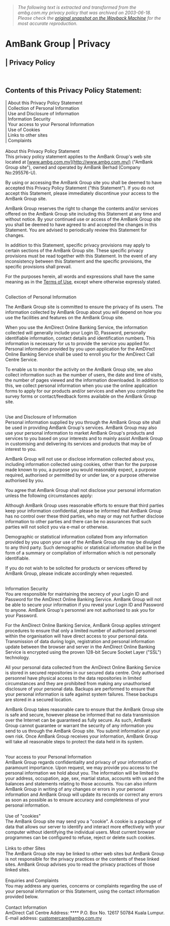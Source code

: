 > *The following text is extracted and transformed from the ambg.com.my privacy policy that was archived on 2003-06-18. Please check the [original snapshot on the Wayback Machine](https://web.archive.org/web/20030618093925id_/http%3A//www.ambg.com.my/privacypolicy.asp) for the most accurate reproduction.*

# AmBank Group | Privacy

| Privacy Policy   
---  
  
   
  
Contents of this Privacy Policy Statement:   
---  
| About this Privacy Policy Statement  
| Collection of Personal Information  
| Use and Disclosure of Information  
| Information Security  
| Your access to your Personal Information  
| Use of Cookies   
| Links to other sites  
| Complaints   
   
About this Privacy Policy Statement  
This privacy policy statement applies to the AmBank Group's web site located at [www.ambg.com.my](http://www.ambg.com.my/) ("AmBank Group site"), owned and operated by AmBank Berhad (Company No:295576-U).

By using or accessing the AmBank Group site you shall be deemed to have accepted this Privacy Policy Statement ("this Statement"). If you do not accept this Statement, please immediately discontinue your access to the AmBank Group site. 

AmBank Group reserves the right to change the contents and/or services offered on the AmBank Group site including this Statement at any time and without notice. By your continued use or access of the AmBank Group site you shall be deemed to have agreed to and accepted the changes in this Statement. You are advised to periodically review this Statement for changes.

In addition to this Statement, specific privacy provisions may apply to certain sections of the AmBank Group site. These specific privacy provisions must be read together with this Statement. In the event of any inconsistency between this Statement and the specific provisions, the specific provisions shall prevail.

For the purposes herein, all words and expressions shall have the same meaning as in the [Terms of Use](https://web.archive.org/web/20030618093925id_/http%3A//www.ambg.com.my/terms.asp), except where otherwise expressly stated.  
  
   
Collection of Personal Information  
  
The AmBank Group site is committed to ensure the privacy of its users. The information collected by AmBank Group about you will depend on how you use the facilities and features on the AmBank Group site. 

When you use the AmDirect Online Banking Service, the information collected will generally include your Login ID, Password, personally identifiable information, contact details and identification numbers. This information is necessary for us to provide the service you applied for. Personal information provided by you upon application for the AmDirect Online Banking Service shall be used to enroll you for the AmDirect Call Centre Service. 

To enable us to monitor the activity on the AmBank Group site, we also collect information such as the number of users, the date and time of visits, the number of pages viewed and the information downloaded. In addition to this, we collect personal information when you use the online application forms to apply for our products and/or services and when you complete the survey forms or contact/feedback forms available on the AmBank Group site.   
  
   
Use and Disclosure of Information  
Personal information supplied by you through the AmBank Group site shall be used in providing AmBank Group's services. AmBank Group may also use your personal information to market AmBank Group's products and services to you based on your interests and to mainly assist AmBank Group in customising and delivering its services and products that may be of interest to you. 

AmBank Group will not use or disclose information collected about you, including information collected using cookies, other than for the purpose made known to you, a purpose you would reasonably expect, a purpose required, authorised or permitted by or under law, or a purpose otherwise authorised by you. 

You agree that AmBank Group shall not disclose your personal information unless the following circumstances apply:   
  
Although AmBank Group uses reasonable efforts to ensure that third parties keep your information confidential, please be informed that AmBank Group has no control over these third parties, who may or may not further disclose information to other parties and there can be no assurances that such parties will not solicit you via e-mail or otherwise. 

Demographic or statistical information collated from any information provided by you upon your use of the AmBank Group site may be divulged to any third party. Such demographic or statistical information shall be in the form of a summary or compilation of information which is not personally identifiable. 

If you do not wish to be solicited for products or services offered by AmBank Group, please indicate accordingly when requested.   
  
   
Information Security  
You are responsible for maintaining the secrecy of your Login ID and Password for the AmDirect Online Banking Service. AmBank Group will not be able to secure your information if you reveal your Login ID and Password to anyone. AmBank Group's personnel are not authorised to ask you for your Password. 

For the AmDirect Online Banking Service, AmBank Group applies stringent procedures to ensure that only a limited number of authorised personnel within the organisation will have direct access to your personal data. Transmission of data during login, registration and personal information update between the browser and server in the AmDirect Online Banking Service is encrypted using the proven 128-bit Secure Socket Layer ("SSL") technology. 

All your personal data collected from the AmDirect Online Banking Service is stored in secured repositories in our secured data centre. Only authorised personnel have physical access to the data repositories in limited circumstances and they are prohibited from making any unauthorised disclosure of your personal data. Backups are performed to ensure that your personal information is safe against system failures. These backups are stored in a secured location. 

AmBank Group takes reasonable care to ensure that the AmBank Group site is safe and secure, however please be informed that no data transmission over the Internet can be guaranteed as fully secure. As such, AmBank Group cannot guarantee or warrant the security of any information you send to us through the AmBank Group site. You submit information at your own risk. Once AmBank Group receives your information, AmBank Group will take all reasonable steps to protect the data held in its system.   
  
   
Your access to your Personal Information  
AmBank Group regards confidentiality and privacy of your information of paramount importance. Upon request, we may provide you access to the personal information we hold about you. The information will be limited to your address, occupation, age, sex, martial status, accounts with us and the balances and statements relating to those accounts. You can also inform AmBank Group in writing of any changes or errors in your personal information and AmBank Group will update its records or correct any errors as soon as possible as to ensure accuracy and completeness of your personal information.   
   
Use of "cookies"  
The AmBank Group site may send you a "cookie". A cookie is a package of data that allows our server to identify and interact more effectively with your computer without identifying the individual users. Most current browser programmes can be configured to refuse, reject or delete such cookies.  
   
Links to other Sites  
The AmBank Group site may be linked to other web sites but AmBank Group is not responsible for the privacy practices or the contents of these linked sites. AmBank Group advises you to read the privacy practices of those linked sites.  
   
Enquiries and Complaints  
You may address any queries, concerns or complaints regarding the use of your personal information or this Statement, using the contact information provided below.  
   
Contact Information  
AmDirect Call Centre Address: **** P.O. Box No. 12617 50784 Kuala Lumpur.  
E-mail address: [customercare@ambg.com.my](https://web.archive.org/customer_care1.asp?subject=Customercare)  
 
